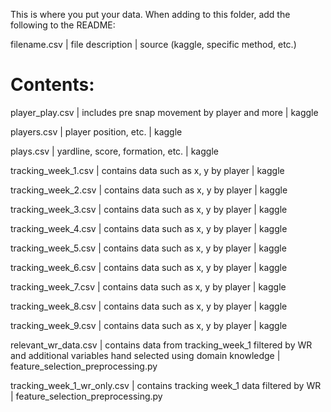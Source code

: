 This is where you put your data. When adding to this folder, add the following to the README:

filename.csv | file description | source (kaggle, specific method, etc.)

# Contents:

player_play.csv | includes pre snap movement by player and more | kaggle

players.csv | player position, etc. | kaggle

plays.csv | yardline, score, formation, etc. | kaggle

tracking_week_1.csv | contains data such as x, y by player | kaggle

tracking_week_2.csv | contains data such as x, y by player | kaggle

tracking_week_3.csv | contains data such as x, y by player | kaggle

tracking_week_4.csv | contains data such as x, y by player | kaggle

tracking_week_5.csv | contains data such as x, y by player | kaggle

tracking_week_6.csv | contains data such as x, y by player | kaggle

tracking_week_7.csv | contains data such as x, y by player | kaggle

tracking_week_8.csv | contains data such as x, y by player | kaggle

tracking_week_9.csv | contains data such as x, y by player | kaggle

relevant_wr_data.csv | contains data from tracking_week_1 filtered by WR and additional variables hand selected using domain knowledge | feature_selection_preprocessing.py

tracking_week_1_wr_only.csv | contains tracking week_1 data filtered by WR | feature_selection_preprocessing.py

